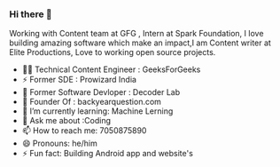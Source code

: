 ### Hi there 👋

Working with Content team at GFG , Intern  at Spark Foundation, I love building amazing software which make an impact,I am Content writer at Elite Productions, Love to working open source projects.
- 👨‍💻 Technical Content Engineer : GeeksForGeeks 
- ⚡ Former SDE : Prowizard India
- 🔭 Former Software Devloper : Decoder Lab 
- 👋 Founder Of : backyearquestion.com
- 🌱 I’m currently learning: Machine Lerning
- 💬 Ask me about :Coding
- 📫 How to reach me: 7050875890
- 😄 Pronouns: he/him
- ⚡ Fun fact: Building Android app and website's 

